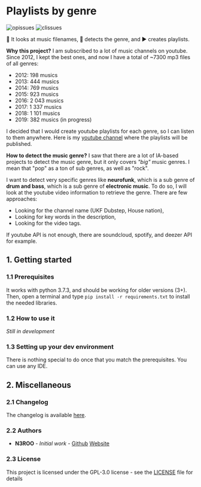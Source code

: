 # Playlists by genre
![opissues](https://img.shields.io/github/issues/N3ROO/playlistsByGenre.svg) 
![clissues](https://img.shields.io/github/issues-closed/N3ROO/playlistsByGenre.svg)

🔎 It looks at music filenames, 🎵 detects the genre, and ▶ creates playlists.

**Why this project?**
I am subscribed to a lot of music channels on youtube. Since 2012, I kept the best ones, and now
I have a total of ~7300 mp3 files of all genres:
- 2012: 198 musics
- 2013: 444 musics
- 2014: 769 musics
- 2015: 923 musics
- 2016: 2 043 musics
- 2017: 1 337 musics
- 2018: 1 101 musics
- 2019: 382 musics (in progress)

I decided that I would create youtube playlists for each genre, so I can listen to them anywhere. Here is my [youtube
channel](https://www.youtube.com/channel/UCEmXg3VBFGn7dN52OMA-inQ?view_as=subscriber) where the playlists will be published.

**How to detect the music genre?**
I saw that there are a lot of IA-based projects to detect the music genre, but it only covers *"big"* music genres.
I mean that "pop" as a ton of sub genres, as well as "rock".

I want to detect very specific genres like **neurofunk**, which is a sub genre of **drum and bass**, which is a sub
genre of **electronic music**. To do so, I will look at the youtube video information to retrieve the genre.
There are few approaches: 
- Looking for the channel name (UKF Dubstep, House nation),
- Looking for key words in the description,
- Looking for the video tags.

If youtube API is not enough, there are soundcloud, spotify, and deezer API for example.

## 1. Getting started
### 1.1 Prerequisites
It works with python 3.7.3, and should be working for older versions (3+).
Then, open a terminal and type `pip install -r requirements.txt` to install the needed libraries.

### 1.2 How to use it
*Still in development*

### 1.3 Setting up your dev environment
There is nothing special to do once that you match the prerequisites. You can use any IDE.

## 2. Miscellaneous
### 2.1 Changelog
The changelog is available [here](CHANGELOG.md).

### 2.2 Authors
- **N3ROO** - *Initial work* - [Github](https://github.com/N3ROO) [Website](https://n3roo.github.io/)

### 2.3 License
This project is licensed under the GPL-3.0 license - see the [LICENSE](LICENSE) file for details